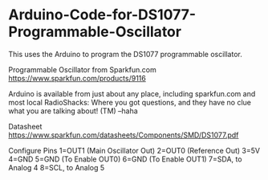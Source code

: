 Arduino-Code-for-DS1077-Programmable-Oscillator
===============================================

This uses the Arduino to program the DS1077 programmable oscillator. 

Programmable Oscillator from Sparkfun.com
https://www.sparkfun.com/products/9116

Arduino is available from just about any place, including sparkfun.com and most local RadioShacks: 
Where you got questions, and they have no clue what you are talking about! (TM) –haha

Datasheet
https://www.sparkfun.com/datasheets/Components/SMD/DS1077.pdf

Configure Pins
1=OUT1 (Main Oscillator Out)
2=OUT0 (Reference Out)
3=5V
4=GND
5=GND (To Enable OUT0)
6=GND (To Enable OUT1)
7=SDA, to Analog 4
8=SCL, to Analog 5
